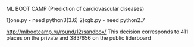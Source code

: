 ML BOOT CAMP
(Prediction of cardiovascular diseases)

1)one.py - need python3(3.6)
2)xgb.py - need python2.7

http://mlbootcamp.ru/round/12/sandbox/
This decision corresponds to 411 places on the private and 383/656 on the public liderboard
